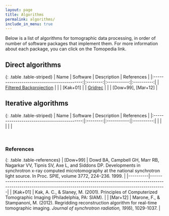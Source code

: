 ```yaml
---
layout: page
title: Algorithms
permalink: algorithms/
include_in_menu: true
---
```


Below is a list of algorithms for tomographic data processing, in order of
number of software packages that implement them. For more information about
each package, you can click on the Tomopedia link.

[//]: # (Note: you can use http://www.tablesgenerator.com/markdown_tables to more easily)
[//]: # (edit the markdown table.)

## Direct algorithms

{: .table .table-striped}
|                     Name                    | Software | Description | References |
|:-------------------------------------------:|:--------:|:-----------:|:----------:|
| [Filtered Backprojection](/algorithms/fbp/) |          |             |      [Kak+01]      |
|       [Gridrec](/algorithms/gridrec/)       |          |             |  [Dow+99], [Mar+12]  |

## Iterative algorithms

{: .table .table-striped}
|                     Name                    | Software | Description | References |
|:-------------------------------------------:|:--------:|:-----------:|:----------:|
|             |          |             |    |

<br>

### References

{: .table .table-references}
| [Dow+99] | Dowd BA, Campbell GH, Marr RB, Nagarkar VV, Tipnis SV, Axe L, and Siddons DP. Developments in synchrotron x-ray computed microtomography at the national synchrotron light source. In Proc. SPIE, volume 3772, 224–236. 1999. |
|----------|-------------------------------------------------------------------------------------------------------------------------------------------------------------------|
| [Kak+01] | Kak, A. C., & Slaney, M. (2001). Principles of Computerized Tomographic Imaging (Philadelphia, PA: SIAM). |
| [Mar+12] | Marone, F., & Stampanoni, M. (2012). Regridding reconstruction algorithm for real-time tomographic imaging. *Journal of synchrotron radiation, 19*(6), 1029-1037. |
